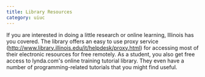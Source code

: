 ```yaml
---
title: Library Resources
category: uiuc 
---
```


If you are interested in doing a little research or 
online learning, Illinois has you covered. The library offers an easy to use proxy service (http://www.library.illinois.edu/it/helpdesk/proxy.html) 
for accessing most of their electronic resources for free remotely. 
As a student, you also get free access to lynda.com's online training tutorial 
library. They even have a number of programming-related tutorials that you might find useful.
